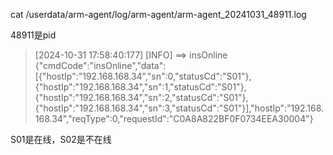 cat /userdata/arm-agent/log/arm-agent/arm-agent_20241031_48911.log 

48911是pid

> [2024-10-31 17:58:40:177] [INFO] ==> insOnline {"cmdCode":"insOnline","data":[{"hostIp":"192.168.168.34","sn":0,"statusCd":"S01"},{"hostIp":"192.168.168.34","sn":1,"statusCd":"S01"},{"hostIp":"192.168.168.34","sn":2,"statusCd":"S01"},{"hostIp":"192.168.168.34","sn":3,"statusCd":"S01"}],"hostIp":"192.168.168.34","reqType":0,"requestId":"C0A8A822BF0F0734EEA30004"}

S01是在线，S02是不在线